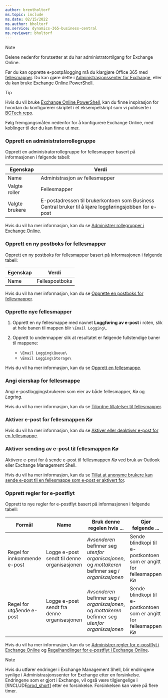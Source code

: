 ```yaml
---
author: brentholtorf
ms.topic: include
ms.date: 02/15/2022
ms.author: bholtorf
ms.service: dynamics-365-business-central
ms.reviewer: bholtorf
---
```


> [!NOTE]
> Delene nedenfor forutsetter at du har administratortilgang for Exchange Online.

Før du kan opprette e-postpålogging må du klargjøre Office 365 med [fellesmapper](/exchange/collaboration-exo/public-folders/public-folders). Du kan gjøre dette i [Administrasjonssenter for Exchange](/exchange/exchange-admin-center?preserve-view=true), eller du kan bruke [Exchange Online PowerShell](/powershell/exchange/exchange-online-powershell?view=exchange-ps&?preserve-view=true).

> [!TIP]
> Hvis du vil bruke [Exchange Online PowerShell](/powershell/exchange/exchange-online-powershell?view=exchange-ps&preserve-view=true), kan du finne inspirasjon for hvordan du konfigurerer skriptet i et eksempelskript som vi publiserte i [BCTech repo](https://github.com/microsoft/BCTech/tree/master/samples/EmailLogging).

Følg fremgangsmåten nedenfor for å konfigurere Exchange Online, med koblinger til der du kan finne ut mer.

### <a name="create-an-admin-role-group"></a>Opprett en administratorrollegruppe

Opprett en administratorrollegruppe for fellesmapper basert på informasjonen i følgende tabell:

|Egenskap        |Verdi                     |
|----------------|--------------------------|
|Name            |Administrasjon av fellesmapper |
|Valgte roller  |Fellesmapper            |
|Valgte brukere  |E-postadressen til brukerkontoen som Business Central bruker til å kjøre loggføringsjobben for e-post|

Hvis du vil ha mer informasjon, kan du se [Administrer rollegrupper i Exchange Online](/exchange/permissions-exo/role-groups).

### <a name="create-a-new-public-folder-mailbox"></a>Opprett en ny postboks for fellesmapper

Opprett en ny postboks for fellesmapper basert på informasjonen i følgende tabell:

|Egenskap        |Verdi                     |
|----------------|--------------------------|
|Name            |Fellespostboks            |

Hvis du vil ha mer informasjon, kan du se [Opprette en postboks for fellesmapper](/exchange/collaboration-exo/public-folders/create-public-folder-mailbox).

### <a name="create-new-public-folders"></a>Opprette nye fellesmapper

1. Opprett en ny fellesmappe med navnet **Loggføring av e-post** i roten, slik at hele banen til mappen blir `\Email Logging\`.
2. Opprett to undermapper slik at resultatet er følgende fullstendige baner til mappene:

    - `\Email Logging\Queue\`
    - `\Email Logging\Storage\`

Hvis du vil ha mer informasjon, kan du se [Opprett en fellesmappe](/exchange/collaboration-exo/public-folders/create-public-folder).

### <a name="set-public-folder-ownership"></a>Angi eierskap for fellesmappe

Angi e-postloggingsbrukeren som eier av både fellesmapper, *Kø* og *Lagring*.

Hvis du vil ha mer informasjon, kan du se [Tilordne tillatelser til fellesmapper](/exchange/collaboration-exo/public-folders/set-up-public-folders#step-3-assign-permissions-to-the-public-folder).

### <a name="mail-enable-the-queue-public-folder"></a>Aktiver e-post for fellesmappen *Kø*

  Hvis du vil ha mer informasjon, kan du se [Aktiver eller deaktiver e-post for en fellesmappe](/exchange/collaboration-exo/public-folders/enable-or-disable-mail-for-public-folder).

### <a name="mail-enable-sending-emails-to-the-queue-public-folder"></a>Aktiver sending av e-post til fellesmappen *Kø*

Aktivere e-post for å sende e-post til fellesmappen *Kø* ved bruk av Outlook eller Exchange Management Shell.

Hvis du vil ha mer informasjon, kan du se [Tillat at anonyme brukere kan sende e-post til en fellesmappe som e-post er aktivert for](/exchange/collaboration-exo/public-folders/enable-or-disable-mail-for-public-folder#allow-anonymous-users-to-send-email-to-a-mail-enabled-public-folder?preserve-view=true).

### <a name="create-mail-flow-rules"></a>Opprett regler for e-postflyt

Opprett to nye regler for e-postflyt basert på informasjonen i følgende tabell:

|Formål  |Name |Bruk denne regelen hvis ...             |Gjør følgende ...                          |
|---------|-----|----------------------------------|---------------------------------------------|
|Regel for innkommende e-post |Logge e-post sendt til denne organisasjonen|*Avsenderen* befinner seg *utenfor organisasjonen*, og *mottakeren* befinner seg *i organisasjonen*|Sende blindkopi til e-postkontoen som er angitt for fellesmappen *Kø*|
|Regel for utgående e-post | Logge e-post sendt fra denne organisasjonen |*Avsenderen* befinner seg *i organisasjonen*, og *mottakeren* befinner seg *utenfor organisasjonen*|Sende blindkopi til e-postkontoen som er angitt for fellesmappen *Kø*|

Hvis du vil ha mer informasjon, kan du se [Administrer regler for e-postflyt i Exchange Online](/exchange/security-and-compliance/mail-flow-rules/manage-mail-flow-rules?preserve-view=true) og [Regelhandlinger for e-postflyt i Exchange Online](/exchange/security-and-compliance/mail-flow-rules/mail-flow-rule-actions?preserve-view=true).

> [!NOTE]
> Hvis du utfører endringer i Exchange Management Shell, blir endringene synlige i Administrasjonssenter for Exchange etter en forsinkelse. Endringene som er gjort i Exchange, vil også være tilgjengelige i [!INCLUDE[prod_short](prod_short.md)] etter en forsinkelse. Forsinkelsen kan være på flere timer.
